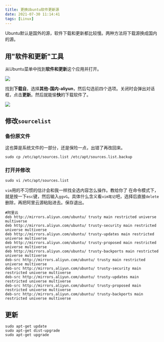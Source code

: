 ```yaml
---
title: 更换Ubuntu软件更新源
date: 2021-07-30 11:14:41
tags: [Linux]
---
```


Ubuntu默认是国外的源，软件下载和更新都比较慢。两种方法将下载源换成国内的源。
## 用"软件和更新"工具
从Ubuntu菜单中找到**软件和更新**这个应用并打开。

![](https://picbed-1311007548.cos.ap-shanghai.myqcloud.com/markdown_picbed/img/20210730112638.png)

找到**下载自**，选择**其他-国内-aliyun**，然后勾选前四个选项。关闭时会弹出对话框，点击**更新**。然后就能愉**快**的下载软件了。

![](https://picbed-1311007548.cos.ap-shanghai.myqcloud.com/markdown_picbed/img/20210730113029.png)

## 修改`sourcelist`
### 备份原文件
这也算是系统文件的一部分，还是保险一点，出错了再改回来。
```
sudo cp /etc/apt/sources.list /etc/apt/sources.list.backup
```
### 打开并修改
```
sudo vi /etc/apt/sources.list
```
`vim`用的不习惯的估计会和我一样找全选内容怎么操作。教给你了
在命令模式下，就是按一下`esc`键，然后输入`ggvG`。具体什么含义看`vim笔记`吧，选择后直接`delete`删除，再把阿里云源粘贴进去。保存退出。

```
#阿里云
deb http://mirrors.aliyun.com/ubuntu/ trusty main restricted universe multiverse
deb http://mirrors.aliyun.com/ubuntu/ trusty-security main restricted universe multiverse
deb http://mirrors.aliyun.com/ubuntu/ trusty-updates main restricted universe multiverse
deb http://mirrors.aliyun.com/ubuntu/ trusty-proposed main restricted universe multiverse
deb http://mirrors.aliyun.com/ubuntu/ trusty-backports main restricted universe multiverse
deb-src http://mirrors.aliyun.com/ubuntu/ trusty main restricted universe multiverse
deb-src http://mirrors.aliyun.com/ubuntu/ trusty-security main restricted universe multiverse
deb-src http://mirrors.aliyun.com/ubuntu/ trusty-updates main restricted universe multiverse
deb-src http://mirrors.aliyun.com/ubuntu/ trusty-proposed main restricted universe multiverse
deb-src http://mirrors.aliyun.com/ubuntu/ trusty-backports main restricted universe multiverse
```

## 更新
```
sudo apt-get update
sudo apt-get dist-upgrade
sudo apt-get upgrade
```